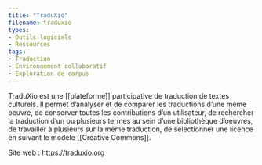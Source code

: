 ```yaml
---
title: "TraduXio"
filename: traduxio
types:
- Outils logiciels
- Ressources
tags:
- Traduction
- Environnement collaboratif
- Exploration de corpus
---
```


TraduXio est une [[plateforme]] participative de traduction de textes culturels. Il permet d’analyser et de comparer les traductions d’une même oeuvre, de conserver toutes les contributions d’un utilisateur, de rechercher la traduction d’un ou plusieurs termes au sein d’une bibliothèque d’oeuvres, de travailler à plusieurs sur la même traduction, de sélectionner une licence en suivant le modèle [[Creative Commons]].

Site web : <https://traduxio.org>

